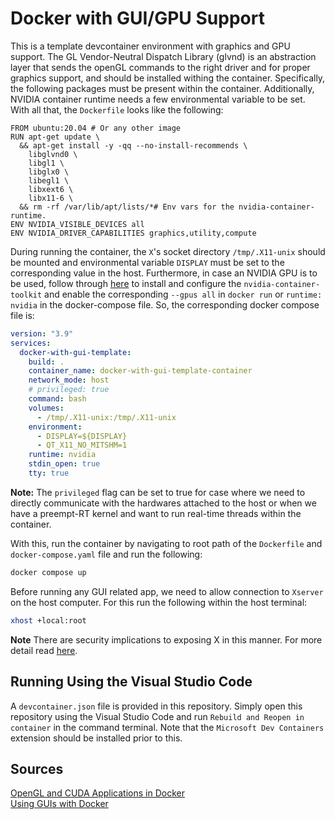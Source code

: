 # Docker with GUI/GPU Support
This is a template devcontainer environment with graphics and GPU support. The GL Vendor-Neutral Dispatch Library (glvnd) is an abstraction layer that sends the openGL commands to the right driver and for proper graphics support, and should be installed withing the container. Specifically, the following packages must be present within the container. Additionally, NVIDIA container runtime needs a few environmental variable to be set. With all that, the `Dockerfile` looks like the following:

```docker
FROM ubuntu:20.04 # Or any other image
RUN apt-get update \
  && apt-get install -y -qq --no-install-recommends \
    libglvnd0 \
    libgl1 \
    libglx0 \
    libegl1 \
    libxext6 \
    libx11-6 \
  && rm -rf /var/lib/apt/lists/*# Env vars for the nvidia-container-runtime.
ENV NVIDIA_VISIBLE_DEVICES all
ENV NVIDIA_DRIVER_CAPABILITIES graphics,utility,compute
```

During running the container, the `X`'s socket directory `/tmp/.X11-unix` should be mounted and environmental variable `DISPLAY` must be set to the corresponding value in the host. Furthermore, in case an NVIDIA GPU is to be used, follow through [here](https://docs.nvidia.com/datacenter/cloud-native/container-toolkit/latest/install-guide.html) to install and configure the `nvidia-container-toolkit` and enable the corresponding `--gpus all` in `docker run` or `runtime: nvidia` in the docker-compose file. So, the corresponding docker compose file is:
```yaml
version: "3.9"
services:
  docker-with-gui-template:
    build: .
    container_name: docker-with-gui-template-container
    network_mode: host
    # privileged: true
    command: bash
    volumes:
      - /tmp/.X11-unix:/tmp/.X11-unix
    environment:
      - DISPLAY=${DISPLAY}
      - QT_X11_NO_MITSHM=1
    runtime: nvidia
    stdin_open: true
    tty: true
```
**Note:** The `privileged` flag can be set to true for case where we need to directly communicate with the hardwares attached to the host or when we have a preempt-RT kernel and want to run real-time threads within the container. 

With this, run the container by navigating to root path of the `Dockerfile` and `docker-compose.yaml` file and run the following:
```bash
docker compose up
```
Before running any GUI related app, we need to allow connection to `Xserver` on the host computer. For this run the following within the host terminal:
```bash
xhost +local:root
```
**Note** There are security implications to exposing X in this manner. For more detail read [here](http://wiki.ros.org/docker/Tutorials/GUI).

## Running Using the Visual Studio Code
A `devcontainer.json` file is provided in this repository. Simply open this repository using the Visual Studio Code and run `Rebuild and Reopen in container` in the command terminal. Note that the `Microsoft Dev Containers` extension should be installed prior to this. 

## Sources
[OpenGL and CUDA Applications in Docker](https://medium.com/@benjamin.botto/opengl-and-cuda-applications-in-docker-af0eece000f1) \
[Using GUIs with Docker](http://wiki.ros.org/docker/Tutorials/GUI)


